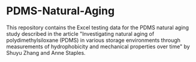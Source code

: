# PDMS-Natural-Aging
This repository contains the Excel testing data for the PDMS natural aging study described in the article "Investigating natural aging of polydimethylsiloxane (PDMS) in various storage environments through measurements of hydrophobicity and mechanical properties over time" by Shuyu Zhang and Anne Staples.

